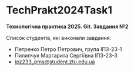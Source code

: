 # TechPrakt2024Task1

**Технологічна практика 2025. Git. Завдання №2**

Список студентів, які виконали завдання:

* Петренко Петро Петрович, група ІПЗ-23-1
* Пилипчук Маргарита Сергіївна ІПЗ-23-3
* ipz233_pms@student.ztu.edu.ua
